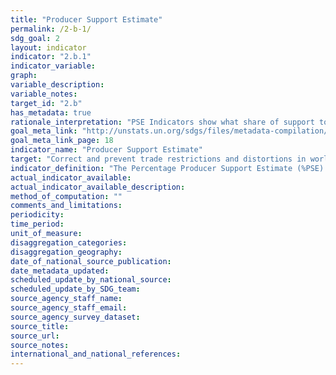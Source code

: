 ```yaml
---
title: "Producer Support Estimate"
permalink: /2-b-1/
sdg_goal: 2
layout: indicator
indicator: "2.b.1"
indicator_variable: 
graph: 
variable_description: 
variable_notes: 
target_id: "2.b"
has_metadata: true
rationale_interpretation: "PSE Indicators show what share of support to agriculture can be considered to be highly production and trade distorting (as opposed to be only minimally influencing markets through more decoupled measures of support). The OECD Producer Support Estimate (PSE) indicators were developed in order to monitor and evaluate developments in agricultural policy, to establish a common base for policy dialogue among countries, and to provide economic data to assess the effectiveness and efficiency of policies. The indicators were mandated by OECD Ministers in 1987, and have since been calculated for OECD and an increasing number of non-OECD countries, and are widely referred to in the public domain. Domestic support notifications to the WTO are an obvious source for an indicator on target 2b as well; however, notifications often have a significant time lag and not all countries notify."
goal_meta_link: "http://unstats.un.org/sdgs/files/metadata-compilation/Metadata-Goal-2.pdf"
goal_meta_link_page: 18
indicator_name: "Producer Support Estimate"
target: "Correct and prevent trade restrictions and distortions in world agricultural markets, including through the parallel elimination of all forms of agricultural export subsidies and all export measures with equivalent effect, in accordance with the mandate of the Doha Development Round."
indicator_definition: "The Percentage Producer Support Estimate (%PSE) represents policy transfers to agricultural producers, measured at the farm gate and expressed as a share of gross farm receipts. Transfers included in the PSE are composed of market price support, budgetary payments and the cost of revenue foregone by the government and other economic agents."
actual_indicator_available: 
actual_indicator_available_description: 
method_of_computation: ""
comments_and_limitations: 
periodicity: 
time_period: 
unit_of_measure: 
disaggregation_categories: 
disaggregation_geography: 
date_of_national_source_publication: 
date_metadata_updated: 
scheduled_update_by_national_source: 
scheduled_update_by_SDG_team: 
source_agency_staff_name: 
source_agency_staff_email: 
source_agency_survey_dataset: 
source_title: 
source_url: 
source_notes: 
international_and_national_references: 
---
```


